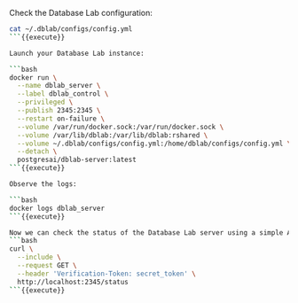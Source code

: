 Check the Database Lab configuration:

```bash
cat ~/.dblab/configs/config.yml
```{{execute}}

Launch your Database Lab instance:

```bash
docker run \
  --name dblab_server \
  --label dblab_control \
  --privileged \
  --publish 2345:2345 \
  --restart on-failure \
  --volume /var/run/docker.sock:/var/run/docker.sock \
  --volume /var/lib/dblab:/var/lib/dblab:rshared \
  --volume ~/.dblab/configs/config.yml:/home/dblab/configs/config.yml \
  --detach \
  postgresai/dblab-server:latest
```{{execute}}

Observe the logs:

```bash
docker logs dblab_server
```{{execute}}

Now we can check the status of the Database Lab server using a simple API call:
```bash
curl \
  --include \
  --request GET \
  --header 'Verification-Token: secret_token' \
  http://localhost:2345/status
```{{execute}}
